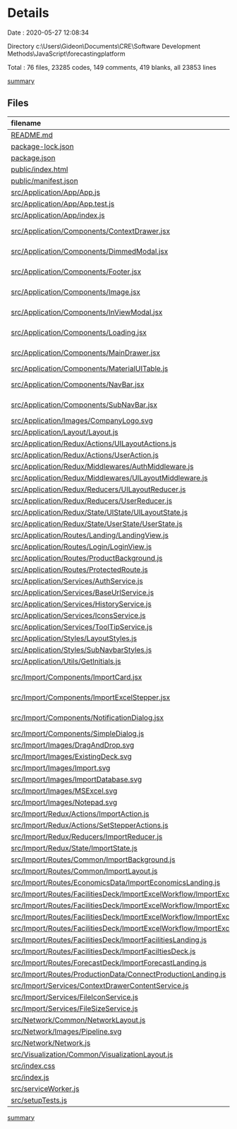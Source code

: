 # Details

Date : 2020-05-27 12:08:34

Directory c:\Users\Gideon\Documents\CRE\Software Development Methods\JavaScript\forecastingplatform

Total : 76 files, 23285 codes, 149 comments, 419 blanks, all 23853 lines

[summary](results.md)

## Files

| filename                                                                                                                                                        | language         |   code | comment | blank |  total |
| :-------------------------------------------------------------------------------------------------------------------------------------------------------------- | :--------------- | -----: | ------: | ----: | -----: |
| [README.md](/README.md)                                                                                                                                         | Markdown         |     37 |       0 |    32 |     69 |
| [package-lock.json](/package-lock.json)                                                                                                                         | JSON             | 18,761 |       0 |     1 | 18,762 |
| [package.json](/package.json)                                                                                                                                   | JSON             |     53 |       0 |     1 |     54 |
| [public/index.html](/public/index.html)                                                                                                                         | HTML             |     18 |      23 |     3 |     44 |
| [public/manifest.json](/public/manifest.json)                                                                                                                   | JSON             |     25 |       0 |     1 |     26 |
| [src/Application/App/App.js](/src/Application/App/App.js)                                                                                                       | JavaScript       |     22 |       4 |     4 |     30 |
| [src/Application/App/App.test.js](/src/Application/App/App.test.js)                                                                                             | JavaScript       |      8 |       0 |     2 |     10 |
| [src/Application/App/index.js](/src/Application/App/index.js)                                                                                                   | JavaScript       |      2 |       0 |     2 |      4 |
| [src/Application/Components/ContextDrawer.jsx](/src/Application/Components/ContextDrawer.jsx)                                                                   | JavaScript React |     65 |       0 |     7 |     72 |
| [src/Application/Components/DimmedModal.jsx](/src/Application/Components/DimmedModal.jsx)                                                                       | JavaScript React |     27 |       0 |     2 |     29 |
| [src/Application/Components/Footer.jsx](/src/Application/Components/Footer.jsx)                                                                                 | JavaScript React |     21 |       3 |     6 |     30 |
| [src/Application/Components/Image.jsx](/src/Application/Components/Image.jsx)                                                                                   | JavaScript React |      7 |       0 |     4 |     11 |
| [src/Application/Components/InViewModal.jsx](/src/Application/Components/InViewModal.jsx)                                                                       | JavaScript React |     30 |       0 |     4 |     34 |
| [src/Application/Components/Loading.jsx](/src/Application/Components/Loading.jsx)                                                                               | JavaScript React |     21 |       0 |     6 |     27 |
| [src/Application/Components/MainDrawer.jsx](/src/Application/Components/MainDrawer.jsx)                                                                         | JavaScript React |    113 |       1 |     7 |    121 |
| [src/Application/Components/MaterialUITable.js](/src/Application/Components/MaterialUITable.js)                                                                 | JavaScript       |    352 |       1 |    27 |    380 |
| [src/Application/Components/NavBar.jsx](/src/Application/Components/NavBar.jsx)                                                                                 | JavaScript React |    112 |       0 |     6 |    118 |
| [src/Application/Components/SubNavBar.jsx](/src/Application/Components/SubNavBar.jsx)                                                                           | JavaScript React |     80 |       1 |     8 |     89 |
| [src/Application/Images/CompanyLogo.svg](/src/Application/Images/CompanyLogo.svg)                                                                               | XML              |     10 |       0 |     0 |     10 |
| [src/Application/Layout/Layout.js](/src/Application/Layout/Layout.js)                                                                                           | JavaScript       |     90 |       0 |    11 |    101 |
| [src/Application/Redux/Actions/UILayoutActions.js](/src/Application/Redux/Actions/UILayoutActions.js)                                                           | JavaScript       |    193 |       5 |     9 |    207 |
| [src/Application/Redux/Actions/UserAction.js](/src/Application/Redux/Actions/UserAction.js)                                                                     | JavaScript       |    110 |       0 |    13 |    123 |
| [src/Application/Redux/Middlewares/AuthMiddleware.js](/src/Application/Redux/Middlewares/AuthMiddleware.js)                                                     | JavaScript       |      0 |       0 |     1 |      1 |
| [src/Application/Redux/Middlewares/UILayoutMiddleware.js](/src/Application/Redux/Middlewares/UILayoutMiddleware.js)                                             | JavaScript       |      6 |       2 |     2 |     10 |
| [src/Application/Redux/Reducers/UILayoutReducer.js](/src/Application/Redux/Reducers/UILayoutReducer.js)                                                         | JavaScript       |    173 |       7 |     7 |    187 |
| [src/Application/Redux/Reducers/UserReducer.js](/src/Application/Redux/Reducers/UserReducer.js)                                                                 | JavaScript       |     60 |       0 |     2 |     62 |
| [src/Application/Redux/State/UIState/UILayoutState.js](/src/Application/Redux/State/UIState/UILayoutState.js)                                                   | JavaScript       |     15 |       0 |     8 |     23 |
| [src/Application/Redux/State/UserState/UserState.js](/src/Application/Redux/State/UserState/UserState.js)                                                       | JavaScript       |     18 |       0 |     1 |     19 |
| [src/Application/Routes/Landing/LandingView.js](/src/Application/Routes/Landing/LandingView.js)                                                                 | JavaScript       |     71 |       1 |     6 |     78 |
| [src/Application/Routes/Login/LoginView.js](/src/Application/Routes/Login/LoginView.js)                                                                         | JavaScript       |    134 |       1 |     7 |    142 |
| [src/Application/Routes/ProductBackground.js](/src/Application/Routes/ProductBackground.js)                                                                     | JavaScript       |     21 |       0 |     5 |     26 |
| [src/Application/Routes/ProtectedRoute.js](/src/Application/Routes/ProtectedRoute.js)                                                                           | JavaScript       |     33 |       0 |     6 |     39 |
| [src/Application/Services/AuthService.js](/src/Application/Services/AuthService.js)                                                                             | JavaScript       |     23 |       0 |     4 |     27 |
| [src/Application/Services/BaseUrlService.js](/src/Application/Services/BaseUrlService.js)                                                                       | JavaScript       |      4 |       0 |     2 |      6 |
| [src/Application/Services/HistoryService.js](/src/Application/Services/HistoryService.js)                                                                       | JavaScript       |      3 |       0 |     2 |      5 |
| [src/Application/Services/IconsService.js](/src/Application/Services/IconsService.js)                                                                           | JavaScript       |     23 |       0 |     5 |     28 |
| [src/Application/Services/ToolTipService.js](/src/Application/Services/ToolTipService.js)                                                                       | JavaScript       |      0 |       1 |     1 |      2 |
| [src/Application/Styles/LayoutStyles.js](/src/Application/Styles/LayoutStyles.js)                                                                               | JavaScript       |    216 |       8 |     6 |    230 |
| [src/Application/Styles/SubNavbarStyles.js](/src/Application/Styles/SubNavbarStyles.js)                                                                         | JavaScript       |     60 |       0 |     3 |     63 |
| [src/Application/Utils/GetInitials.js](/src/Application/Utils/GetInitials.js)                                                                                   | JavaScript       |      6 |       0 |     2 |      8 |
| [src/Import/Components/ImportCard.jsx](/src/Import/Components/ImportCard.jsx)                                                                                   | JavaScript React |     73 |      12 |     5 |     90 |
| [src/Import/Components/ImportExcelStepper.jsx](/src/Import/Components/ImportExcelStepper.jsx)                                                                   | JavaScript React |     55 |       0 |     8 |     63 |
| [src/Import/Components/NotificationDialog.jsx](/src/Import/Components/NotificationDialog.jsx)                                                                   | JavaScript React |     50 |       7 |     6 |     63 |
| [src/Import/Components/SimpleDialog.js](/src/Import/Components/SimpleDialog.js)                                                                                 | JavaScript       |     86 |       3 |     6 |     95 |
| [src/Import/Images/DragAndDrop.svg](/src/Import/Images/DragAndDrop.svg)                                                                                         | XML              |     79 |       0 |     1 |     80 |
| [src/Import/Images/ExistingDeck.svg](/src/Import/Images/ExistingDeck.svg)                                                                                       | XML              |     17 |       0 |     0 |     17 |
| [src/Import/Images/Import.svg](/src/Import/Images/Import.svg)                                                                                                   | XML              |     43 |       1 |     1 |     45 |
| [src/Import/Images/ImportDatabase.svg](/src/Import/Images/ImportDatabase.svg)                                                                                   | XML              |     52 |       1 |     2 |     55 |
| [src/Import/Images/MSExcel.svg](/src/Import/Images/MSExcel.svg)                                                                                                 | XML              |      7 |       0 |     0 |      7 |
| [src/Import/Images/Notepad.svg](/src/Import/Images/Notepad.svg)                                                                                                 | XML              |     50 |       1 |     1 |     52 |
| [src/Import/Redux/Actions/ImportAction.js](/src/Import/Redux/Actions/ImportAction.js)                                                                           | JavaScript       |     28 |       0 |     2 |     30 |
| [src/Import/Redux/Actions/SetStepperActions.js](/src/Import/Redux/Actions/SetStepperActions.js)                                                                 | JavaScript       |     62 |       0 |     2 |     64 |
| [src/Import/Redux/Reducers/ImportReducer.js](/src/Import/Redux/Reducers/ImportReducer.js)                                                                       | JavaScript       |     90 |       2 |     9 |    101 |
| [src/Import/Redux/State/ImportState.js](/src/Import/Redux/State/ImportState.js)                                                                                 | JavaScript       |     16 |       0 |     4 |     20 |
| [src/Import/Routes/Common/ImportBackground.js](/src/Import/Routes/Common/ImportBackground.js)                                                                   | JavaScript       |     21 |       0 |     5 |     26 |
| [src/Import/Routes/Common/ImportLayout.js](/src/Import/Routes/Common/ImportLayout.js)                                                                           | JavaScript       |     64 |       0 |     9 |     73 |
| [src/Import/Routes/EconomicsData/ImportEconomicsLanding.js](/src/Import/Routes/EconomicsData/ImportEconomicsLanding.js)                                         | JavaScript       |     11 |       0 |     4 |     15 |
| [src/Import/Routes/FacilitiesDeck/ImportExcelWorkflow/ImportExcel.js](/src/Import/Routes/FacilitiesDeck/ImportExcelWorkflow/ImportExcel.js)                     | JavaScript       |    159 |       3 |     9 |    171 |
| [src/Import/Routes/FacilitiesDeck/ImportExcelWorkflow/ImportExcel_1_DnD.js](/src/Import/Routes/FacilitiesDeck/ImportExcelWorkflow/ImportExcel_1_DnD.js)         | JavaScript       |    293 |       1 |     9 |    303 |
| [src/Import/Routes/FacilitiesDeck/ImportExcelWorkflow/ImportExcel_3_Preview.js](/src/Import/Routes/FacilitiesDeck/ImportExcelWorkflow/ImportExcel_3_Preview.js) | JavaScript       |    154 |       3 |    14 |    171 |
| [src/Import/Routes/FacilitiesDeck/ImportExcelWorkflow/ImportExcel_4_Match.js](/src/Import/Routes/FacilitiesDeck/ImportExcelWorkflow/ImportExcel_4_Match.js)     | JavaScript       |    363 |      13 |    25 |    401 |
| [src/Import/Routes/FacilitiesDeck/ImportFacilitiesLanding.js](/src/Import/Routes/FacilitiesDeck/ImportFacilitiesLanding.js)                                     | JavaScript       |    116 |       4 |    11 |    131 |
| [src/Import/Routes/FacilitiesDeck/ImportFaciltiesDeck.js](/src/Import/Routes/FacilitiesDeck/ImportFaciltiesDeck.js)                                             | JavaScript       |     60 |       0 |     5 |     65 |
| [src/Import/Routes/ForecastDeck/ImportForecastLanding.js](/src/Import/Routes/ForecastDeck/ImportForecastLanding.js)                                             | JavaScript       |     74 |       2 |     6 |     82 |
| [src/Import/Routes/ProductionData/ConnectProductionLanding.js](/src/Import/Routes/ProductionData/ConnectProductionLanding.js)                                   | JavaScript       |     11 |       0 |     4 |     15 |
| [src/Import/Services/ContextDrawerContentService.js](/src/Import/Services/ContextDrawerContentService.js)                                                       | JavaScript       |     13 |       0 |     5 |     18 |
| [src/Import/Services/FileIconService.js](/src/Import/Services/FileIconService.js)                                                                               | JavaScript       |     13 |       0 |     4 |     17 |
| [src/Import/Services/FileSizeService.js](/src/Import/Services/FileSizeService.js)                                                                               | JavaScript       |      9 |       0 |     3 |     12 |
| [src/Network/Common/NetworkLayout.js](/src/Network/Common/NetworkLayout.js)                                                                                     | JavaScript       |     11 |       0 |     4 |     15 |
| [src/Network/Images/Pipeline.svg](/src/Network/Images/Pipeline.svg)                                                                                             | XML              |      1 |       0 |     0 |      1 |
| [src/Network/Network.js](/src/Network/Network.js)                                                                                                               | JavaScript       |     17 |       0 |     3 |     20 |
| [src/Visualization/Common/VisualizationLayout.js](/src/Visualization/Common/VisualizationLayout.js)                                                             | JavaScript       |     11 |       0 |     4 |     15 |
| [src/index.css](/src/index.css)                                                                                                                                 | CSS              |     15 |       0 |     2 |     17 |
| [src/index.js](/src/index.js)                                                                                                                                   | JavaScript       |     39 |       3 |     6 |     48 |
| [src/serviceWorker.js](/src/serviceWorker.js)                                                                                                                   | JavaScript       |     98 |      31 |    13 |    142 |
| [src/setupTests.js](/src/setupTests.js)                                                                                                                         | JavaScript       |      1 |       4 |     1 |      6 |

[summary](results.md)
